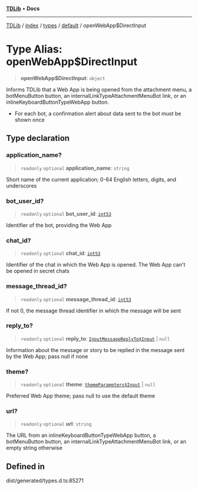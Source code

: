 [**TDLib**](../../../../../../README.md) • **Docs**

***

[TDLib](../../../../../../modules.md) / [index](../../../../../README.md) / [types](../../../README.md) / [default](../README.md) / openWebApp$DirectInput

# Type Alias: openWebApp$DirectInput

> **openWebApp$DirectInput**: `object`

Informs TDLib that a Web App is being opened from the attachment menu, a botMenuButton button, an internalLinkTypeAttachmentMenuBot link, or an inlineKeyboardButtonTypeWebApp button.

- For each bot, a confirmation alert about data sent to the bot must be shown once

## Type declaration

### application\_name?

> `readonly` `optional` **application\_name**: `string`

Short name of the current application; 0-64 English letters, digits, and underscores

### bot\_user\_id?

> `readonly` `optional` **bot\_user\_id**: [`int53`](int53.md)

Identifier of the bot, providing the Web App

### chat\_id?

> `readonly` `optional` **chat\_id**: [`int53`](int53.md)

Identifier of the chat in which the Web App is opened. The Web App can't be opened in secret chats

### message\_thread\_id?

> `readonly` `optional` **message\_thread\_id**: [`int53`](int53.md)

If not 0, the message thread identifier in which the message will be sent

### reply\_to?

> `readonly` `optional` **reply\_to**: [`InputMessageReplyTo$Input`](InputMessageReplyTo$Input.md) \| `null`

Information about the message or story to be replied in the message sent by the Web App; pass null if none

### theme?

> `readonly` `optional` **theme**: [`themeParameters$Input`](themeParameters$Input.md) \| `null`

Preferred Web App theme; pass null to use the default theme

### url?

> `readonly` `optional` **url**: `string`

The URL from an inlineKeyboardButtonTypeWebApp button, a botMenuButton button, an internalLinkTypeAttachmentMenuBot link, or an empty string otherwise

## Defined in

dist/generated/types.d.ts:85271
